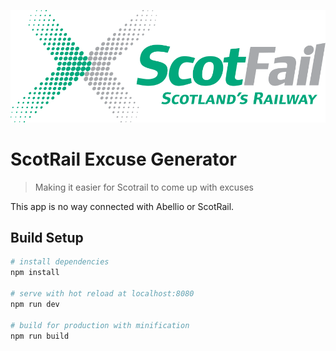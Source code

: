 ![ScotFail Logo](https://raw.githubusercontent.com/RichardLindsay/scotrail-excuse-generator/master/src/assets/logo.svg)

# ScotRail Excuse Generator

> Making it easier for Scotrail to come up with excuses

This app is no way connected with Abellio or ScotRail.

<!-- Example at http://www.scotfail.party -->

## Build Setup

``` bash
# install dependencies
npm install

# serve with hot reload at localhost:8080
npm run dev

# build for production with minification
npm run build
```
